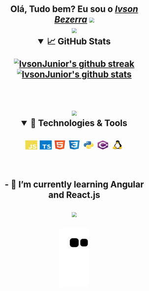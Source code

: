 <h1 align="center">Olá, Tudo bem? Eu sou o <a href="https://www.linkedin.com/in/ivson-bezerra/)"><i>Ivson Bezerra</i></a> <img src="https://media.giphy.com/media/12oufCB0MyZ1Go/giphy.gif" width="50"</h1>
<div align="center">
<!--   <a href="https://github.com/DenverCoder1/readme-typing-svg"> -->
    <img src="https://readme-typing-svg.herokuapp.com?color=9ba823&width=380&height=45&lines=Olá+Bem-vindo+ao+meu+Perfil;Espero+que+goste!!!&center=true"></a>
  </div>
  
  <details open="">
  <summary><b>📈 GitHub Stats</b></summary>
  
   [![IvsonJunior's github streak](https://github-readme-streak-stats.herokuapp.com/?user=IvsonJunior&theme=blue-green)](https://github.com/IvsonJunior/github-readme-streak-stats&)
   [![IvsonJunior's github stats](https://github-readme-stats.vercel.app/api?username=IvsonJunior&theme=blue-green)](https://github.com/IvsonJunior/github-readme-stats)

  
        
</a><br>
      
</a>
    <img src="https://wakatime.com/share/@01dd495a-5610-4645-8d11-fa4ef4e0ccbe/4366180f-df28-42c2-9070-d0cadbad2312.svg" height="400"/>
  



  
</details>

<details open=""><summary><b>🔧 Technologies & Tools</summary><b>
     <div style="display: inline_block"><br>
  <img align="center" alt="IvsonJunior-Js" height="30" width="40" src="https://raw.githubusercontent.com/devicons/devicon/master/icons/javascript/javascript-plain.svg">
  <img align="center" alt="IvsonJunior-Ts" height="30" width="40" src="https://raw.githubusercontent.com/devicons/devicon/master/icons/typescript/typescript-plain.svg">
  <img align="center" alt="IvsonJunior" height="30" width="40" src="https://raw.githubusercontent.com/devicons/devicon/master/icons/html5/html5-original.svg">
  <img align="center" alt="IvsonJunior-CSS" height="30" width="40" src="https://raw.githubusercontent.com/devicons/devicon/master/icons/css3/css3-original.svg">
  <img align="center" alt="IvsonJunior-Python" height="30" width="40" src="https://raw.githubusercontent.com/devicons/devicon/master/icons/python/python-original.svg">
  <img align="center" alt="IvsonJunior-Csharp" height="30" width="40" src="https://raw.githubusercontent.com/devicons/devicon/master/icons/csharp/csharp-original.svg">
  <img align="center" alt="linux" height="30" width="40" src="https://raw.githubusercontent.com/devicons/devicon/master/icons/linux/linux-original.svg">
</div><br>
    
 
     
<br>- 🌱 I’m currently learning Angular and React.js 
    </br>
  <p>  
    </p>
  <div>
    <a href="https://www.linkedin.com/in/ivson-bezerra/" target="_blank"><img src="https://img.shields.io/badge/-LinkedIn-%230077B5?style=for-the-badge&logo=linkedin&logoColor=white" target="_blank"></a> 
    
    
  </div>  
</details>
  
    
 
  
  ![Snake animation](https://github.com/IvsonJunior/IvsonJunior/blob/output/github-contribution-grid-snake.svg)

